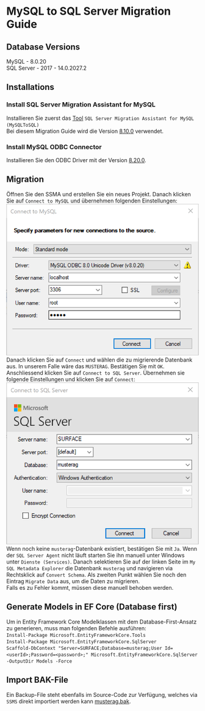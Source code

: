 ﻿# MySQL to SQL Server Migration Guide

## Database Versions
MySQL - 8.0.20  
SQL Server - 2017 - 14.0.2027.2  

## Installations
### Install SQL Server Migration Assistant for MySQL 
Installieren Sie zuerst das [Tool](https://docs.microsoft.com/en-us/sql/ssma/mysql/sql-server-migration-assistant-for-mysql-mysqltosql?view=sql-server-ver15) `SQL Server Migration Assistant for MySQL (MySQLToSQL)`  
Bei diesem Migration Guide wird die Version [8.10.0](https://download.microsoft.com/download/2/9/2/29255648-7F68-4E27-B2F2-F20434FBB230/SSMAforMySQL_8.10.0.msi) verwendet.  

### Install MySQL ODBC Connector
Installieren Sie den ODBC Driver mit der Version [8.20.0](https://cdn.mysql.com//Downloads/Connector-ODBC/8.0/mysql-connector-odbc-8.0.20-winx64.msi).

## Migration
Öffnen Sie den SSMA und erstellen Sie ein neues Projekt. Danach klicken Sie auf `Connect to MySQL` und übernehmen folgenden Einstellungen:
![SSMA_MySQL_Connection][SSMA_MySQL_Connection]  
Danach klicken Sie auf `Connect` und wählen die zu migrierende Datenbank aus. In unserem Falle wäre das `MUSTERAG`. Bestätigen Sie mit `OK`.   
Anschliessend klicken Sie auf `Connect to SQL Server`. Übernehmen sie folgende Einstellungen und klicken Sie auf `Connect`:  
![SSMA_SQLServer_Connection][SSMA_SQLServer_Connection]  
Wenn noch keine `musterag`-Datenbank existiert, bestätigen Sie mit `Ja`. Wenn der `SQL Server Agent` nicht läuft starten Sie ihn manuell unter Windows unter `Dienste (Services)`.
Danach selektieren Sie auf der linken Seite im `My SQL Metadata Explorer` die Datenbank `musterag` und navigieren via Rechtsklick auf `Convert Schema`.
Als zweiten Punkt wählen Sie noch den Eintrag `Migrate Data` aus, um die Daten zu migrieren.  
Falls es zu Fehler kommt, müssen diese manuell behoben werden.

## Generate Models in EF Core (Database first)
Um in Entity Framework Core Modelklassen mit dem Database-First-Ansatz zu generieren, muss man folgenden Befehle ausführen:  
`Install-Package Microsoft.EntityFrameworkCore.Tools`  
`Install-Package Microsoft.EntityFrameworkCore.SqlServer`  
`Scaffold-DbContext "Server=SURFACE;Database=musterag;User Id=<userId>;Password=<password>;" Microsoft.EntityFrameworkCore.SqlServer -OutputDir Models -Force`  

## Import BAK-File
Ein Backup-File steht ebenfalls im Source-Code zur Verfügung, welches via `SSMS` direkt importiert werden kann [musterag.bak](./Restore/musterag.bak). 

[SSMA_MySQL_Connection]: ./Images/SSMA_MySQL_Connection.png "SSMA_MySQL_Connection"
[SSMA_SQLServer_Connection]: ./Images/SSMA_SQLServer_Connection.png "SSMA_SQLServer_Connection"